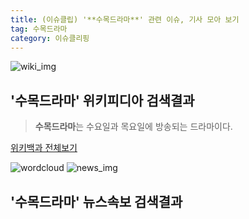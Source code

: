 ```yaml
---
title: (이슈클립) '**수목드라마**' 관련 이슈, 기사 모아 보기
tag: 수목드라마
category: 이슈클리핑
---
```

![wiki_img](https://user-images.githubusercontent.com/42597476/44503234-41136a80-a6d0-11e8-9071-6fc6418eafe4.png)
## **'**수목드라마**'** 위키피디아 검색결과
>**수목드라마**는 수요일과 목요일에 방송되는 드라마이다.

<a href="https://ko.wikipedia.org/wiki/수목드라마" target="_blank">위키백과 전체보기</a>

![wordcloud](https://s3.ap-northeast-2.amazonaws.com/lyrics101-wordcloud/2018-09-27-1538052872.png)
![news_img](https://user-images.githubusercontent.com/42597476/44507050-1206f400-a6e4-11e8-8d98-7ffbfebb353f.png)
## **'**수목드라마**'** 뉴스속보 검색결과

